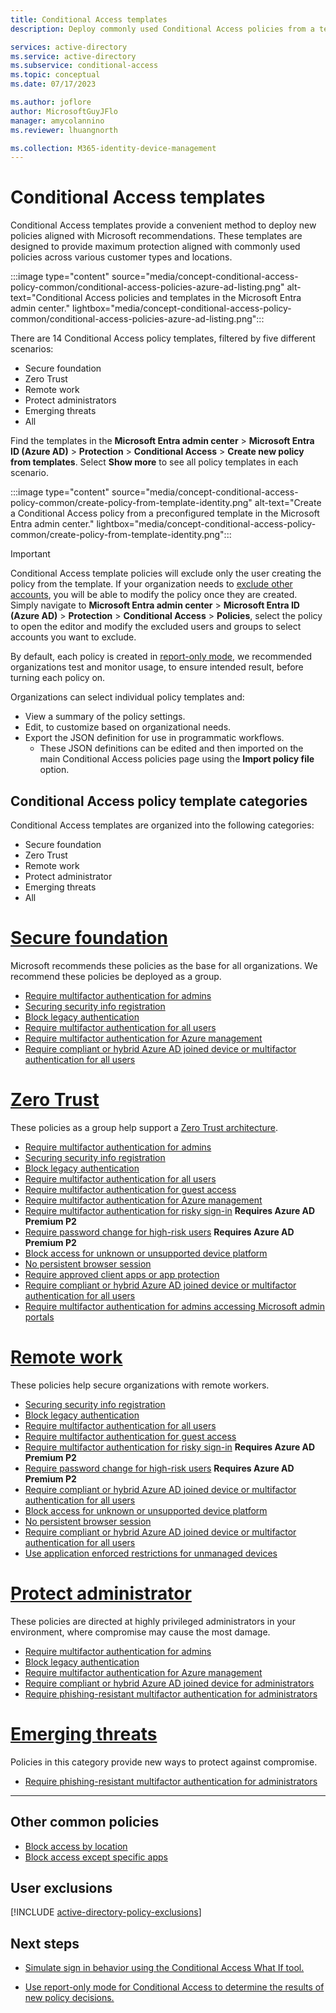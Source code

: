 ```yaml
---
title: Conditional Access templates
description: Deploy commonly used Conditional Access policies from a template

services: active-directory
ms.service: active-directory
ms.subservice: conditional-access
ms.topic: conceptual
ms.date: 07/17/2023

ms.author: joflore
author: MicrosoftGuyJFlo
manager: amycolannino
ms.reviewer: lhuangnorth

ms.collection: M365-identity-device-management
---
```

# Conditional Access templates

Conditional Access templates provide a convenient method to deploy new policies aligned with Microsoft recommendations. These templates are designed to provide maximum protection aligned with commonly used policies across various customer types and locations.

:::image type="content" source="media/concept-conditional-access-policy-common/conditional-access-policies-azure-ad-listing.png" alt-text="Conditional Access policies and templates in the Microsoft Entra admin center." lightbox="media/concept-conditional-access-policy-common/conditional-access-policies-azure-ad-listing.png":::

There are 14 Conditional Access policy templates, filtered by five different scenarios: 

- Secure foundation
- Zero Trust
- Remote work
- Protect administrators
- Emerging threats
- All 

Find the templates in the **Microsoft Entra admin center** > **Microsoft Entra ID (Azure AD)** > **Protection** > **Conditional Access** > **Create new policy from templates**. Select **Show more** to see all policy templates in each scenario.

:::image type="content" source="media/concept-conditional-access-policy-common/create-policy-from-template-identity.png" alt-text="Create a Conditional Access policy from a preconfigured template in the Microsoft Entra admin center." lightbox="media/concept-conditional-access-policy-common/create-policy-from-template-identity.png":::

> [!IMPORTANT]
> Conditional Access template policies will exclude only the user creating the policy from the template. If your organization needs to [exclude other accounts](../roles/security-emergency-access.md), you will be able to modify the policy once they are created. Simply navigate to **Microsoft Entra admin center** > **Microsoft Entra ID (Azure AD)** > **Protection** > **Conditional Access** > **Policies**, select the policy to open the editor and modify the excluded users and groups to select accounts you want to exclude.
> 
> By default, each policy is created in [report-only mode](concept-conditional-access-report-only.md), we recommended organizations test and monitor usage, to ensure intended result, before turning each policy on.

Organizations can select individual policy templates and:

- View a summary of the policy settings.
- Edit, to customize based on organizational needs.
- Export the JSON definition for use in programmatic workflows.
   - These JSON definitions can be edited and then imported on the main Conditional Access policies page using the **Import policy file** option.

## Conditional Access policy template categories

Conditional Access templates are organized into the following categories:

- Secure foundation
- Zero Trust
- Remote work
- Protect administrator
- Emerging threats
- All

# [Secure foundation](#tab/secure-foundation)

Microsoft recommends these policies as the base for all organizations. We recommend these policies be deployed as a group.

- [Require multifactor authentication for admins](howto-conditional-access-policy-admin-mfa.md)
- [Securing security info registration](howto-conditional-access-policy-registration.md)
- [Block legacy authentication](howto-conditional-access-policy-block-legacy.md)
- [Require multifactor authentication for all users](howto-conditional-access-policy-all-users-mfa.md)
- [Require multifactor authentication for Azure management](howto-conditional-access-policy-azure-management.md)
- [Require compliant or hybrid Azure AD joined device or multifactor authentication for all users](howto-conditional-access-policy-compliant-device.md)

# [Zero Trust](#tab/zero-trust)

These policies as a group help support a [Zero Trust architecture](/security/zero-trust/deploy/identity).

- [Require multifactor authentication for admins](howto-conditional-access-policy-admin-mfa.md)
- [Securing security info registration](howto-conditional-access-policy-registration.md)
- [Block legacy authentication](howto-conditional-access-policy-block-legacy.md)
- [Require multifactor authentication for all users](howto-conditional-access-policy-all-users-mfa.md)
- [Require multifactor authentication for guest access](howto-policy-guest-mfa.md)
- [Require multifactor authentication for Azure management](howto-conditional-access-policy-azure-management.md)
- [Require multifactor authentication for risky sign-in](howto-conditional-access-policy-risk.md) **Requires Azure AD Premium P2**
- [Require password change for high-risk users](howto-conditional-access-policy-risk-user.md) **Requires Azure AD Premium P2**
- [Block access for unknown or unsupported device platform](howto-policy-unknown-unsupported-device.md)
- [No persistent browser session](howto-policy-persistent-browser-session.md)
- [Require approved client apps or app protection](howto-policy-approved-app-or-app-protection.md)
- [Require compliant or hybrid Azure AD joined device or multifactor authentication for all users](howto-conditional-access-policy-compliant-device.md)
- [Require multifactor authentication for admins accessing Microsoft admin portals](how-to-policy-mfa-admin-portals.md)

# [Remote work](#tab/remote-work)

These policies help secure organizations with remote workers.

- [Securing security info registration](howto-conditional-access-policy-registration.md)
- [Block legacy authentication](howto-conditional-access-policy-block-legacy.md)
- [Require multifactor authentication for all users](howto-conditional-access-policy-all-users-mfa.md)
- [Require multifactor authentication for guest access](howto-policy-guest-mfa.md)
- [Require multifactor authentication for risky sign-in](howto-conditional-access-policy-risk.md) **Requires Azure AD Premium P2**
- [Require password change for high-risk users](howto-conditional-access-policy-risk-user.md) **Requires Azure AD Premium P2**
- [Require compliant or hybrid Azure AD joined device or multifactor authentication for all users](howto-conditional-access-policy-compliant-device.md)
- [Block access for unknown or unsupported device platform](howto-policy-unknown-unsupported-device.md)
- [No persistent browser session](howto-policy-persistent-browser-session.md)
- [Require compliant or hybrid Azure AD joined device or multifactor authentication for all users](howto-conditional-access-policy-compliant-device.md)
- [Use application enforced restrictions for unmanaged devices](howto-policy-app-enforced-restriction.md)

# [Protect administrator](#tab/protect-administrator)

These policies are directed at highly privileged administrators in your environment, where compromise may cause the most damage.

- [Require multifactor authentication for admins](howto-conditional-access-policy-admin-mfa.md)
- [Block legacy authentication](howto-conditional-access-policy-block-legacy.md)
- [Require multifactor authentication for Azure management](howto-conditional-access-policy-azure-management.md)
- [Require compliant or hybrid Azure AD joined device for administrators](howto-conditional-access-policy-compliant-device-admin.md)
- [Require phishing-resistant multifactor authentication for administrators](how-to-policy-phish-resistant-admin-mfa.md)

# [Emerging threats](#tab/emerging-threats)

Policies in this category provide new ways to protect against compromise.

- [Require phishing-resistant multifactor authentication for administrators](how-to-policy-phish-resistant-admin-mfa.md)

---

## Other common policies

- [Block access by location](howto-conditional-access-policy-location.md)
- [Block access except specific apps](howto-conditional-access-policy-block-access.md)

## User exclusions
[!INCLUDE [active-directory-policy-exclusions](../../../includes/active-directory-policy-exclude-user.md)]

## Next steps

- [Simulate sign in behavior using the Conditional Access What If tool.](troubleshoot-conditional-access-what-if.md)

- [Use report-only mode for Conditional Access to determine the results of new policy decisions.](concept-conditional-access-report-only.md)
